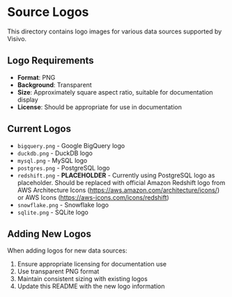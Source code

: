 # Source Logos

This directory contains logo images for various data sources supported by Visivo.

## Logo Requirements
- **Format**: PNG
- **Background**: Transparent
- **Size**: Approximately square aspect ratio, suitable for documentation display
- **License**: Should be appropriate for use in documentation

## Current Logos
- `bigquery.png` - Google BigQuery logo
- `duckdb.png` - DuckDB logo  
- `mysql.png` - MySQL logo
- `postgres.png` - PostgreSQL logo
- `redshift.png` - **PLACEHOLDER** - Currently using PostgreSQL logo as placeholder. Should be replaced with official Amazon Redshift logo from AWS Architecture Icons (https://aws.amazon.com/architecture/icons/) or AWS Icons (https://aws-icons.com/icons/redshift)
- `snowflake.png` - Snowflake logo
- `sqlite.png` - SQLite logo

## Adding New Logos
When adding logos for new data sources:
1. Ensure appropriate licensing for documentation use
2. Use transparent PNG format
3. Maintain consistent sizing with existing logos
4. Update this README with the new logo information